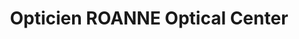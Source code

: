 ---
title: "Opticien ROANNE Optical Center"
url: /roanne/opticien-roanne-optical-center/
shop: opticien
---